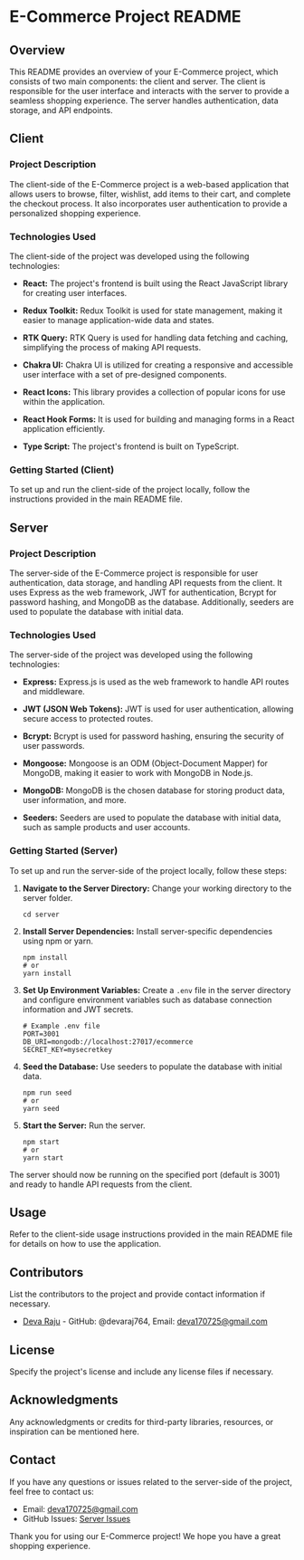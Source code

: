 # E-Commerce Project README

## Overview

This README provides an overview of your E-Commerce project, which consists of two main components: the client and server. The client is responsible for the user interface and interacts with the server to provide a seamless shopping experience. The server handles authentication, data storage, and API endpoints.

## Client

### Project Description

The client-side of the E-Commerce project is a web-based application that allows users to browse, filter, wishlist, add items to their cart, and complete the checkout process. It also incorporates user authentication to provide a personalized shopping experience.

### Technologies Used

The client-side of the project was developed using the following technologies:

- **React:** The project's frontend is built using the React JavaScript library for creating user interfaces.

- **Redux Toolkit:** Redux Toolkit is used for state management, making it easier to manage application-wide data and states.

- **RTK Query:** RTK Query is used for handling data fetching and caching, simplifying the process of making API requests.

- **Chakra UI:** Chakra UI is utilized for creating a responsive and accessible user interface with a set of pre-designed components.

- **React Icons:** This library provides a collection of popular icons for use within the application.

- **React Hook Forms:** It is used for building and managing forms in a React application efficiently.

- **Type Script:** The project's frontend is built on TypeScript.

### Getting Started (Client)

To set up and run the client-side of the project locally, follow the instructions provided in the main README file.

## Server

### Project Description

The server-side of the E-Commerce project is responsible for user authentication, data storage, and handling API requests from the client. It uses Express as the web framework, JWT for authentication, Bcrypt for password hashing, and MongoDB as the database. Additionally, seeders are used to populate the database with initial data.

### Technologies Used

The server-side of the project was developed using the following technologies:

- **Express:** Express.js is used as the web framework to handle API routes and middleware.

- **JWT (JSON Web Tokens):** JWT is used for user authentication, allowing secure access to protected routes.

- **Bcrypt:** Bcrypt is used for password hashing, ensuring the security of user passwords.

- **Mongoose:** Mongoose is an ODM (Object-Document Mapper) for MongoDB, making it easier to work with MongoDB in Node.js.

- **MongoDB:** MongoDB is the chosen database for storing product data, user information, and more.

- **Seeders:** Seeders are used to populate the database with initial data, such as sample products and user accounts.

### Getting Started (Server)

To set up and run the server-side of the project locally, follow these steps:

1. **Navigate to the Server Directory:** Change your working directory to the server folder.

   ```shell
   cd server
   ```

2. **Install Server Dependencies:** Install server-specific dependencies using npm or yarn.

   ```shell
   npm install
   # or
   yarn install
   ```

3. **Set Up Environment Variables:** Create a `.env` file in the server directory and configure environment variables such as database connection information and JWT secrets.

   ```shell
   # Example .env file
   PORT=3001
   DB_URI=mongodb://localhost:27017/ecommerce
   SECRET_KEY=mysecretkey
   ```

4. **Seed the Database:** Use seeders to populate the database with initial data.

   ```shell
   npm run seed
   # or
   yarn seed
   ```

5. **Start the Server:** Run the server.

   ```shell
   npm start
   # or
   yarn start
   ```

The server should now be running on the specified port (default is 3001) and ready to handle API requests from the client.

## Usage

Refer to the client-side usage instructions provided in the main README file for details on how to use the application.

## Contributors

List the contributors to the project and provide contact information if necessary.

- [Deva Raju](https://github.com/yourusername) - GitHub: @devaraj764, Email: deva170725@gmail.com

## License

Specify the project's license and include any license files if necessary.

## Acknowledgments

Any acknowledgments or credits for third-party libraries, resources, or inspiration can be mentioned here.

## Contact

If you have any questions or issues related to the server-side of the project, feel free to contact us:

- Email: deva170725@gmail.com
- GitHub Issues: [Server Issues](https://github.com/yourusername/ecommerce-project/server/issues)

Thank you for using our E-Commerce project! We hope you have a great shopping experience.